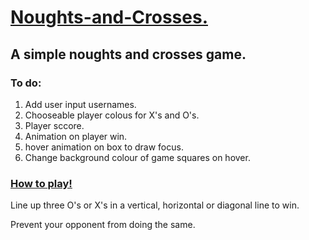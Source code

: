 <h1><ins>Noughts-and-Crosses.</ins></h1>
<h2>A simple noughts and crosses game.</h2>
<h3>To do:</h3>
<ol>
  <li>Add user input usernames.</li> 
  <li>Chooseable player colous for X's and O's.</li>
  <li>Player sccore.</li>
  <li>Animation on player win.</li>
  <li>hover animation on box to draw focus.</li>
  <li>Change background colour of game squares on hover. </li>
</ol>

<h3> <ins> How to play! </ins> </h3>

  <p>Line up three O's or X's in a vertical, horizontal or diagonal line to win. </p> 
  <p> Prevent your opponent from doing the same. </p>


